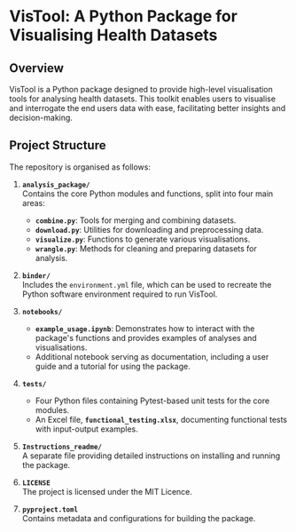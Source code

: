 # VisTool: A Python Package for Visualising Health Datasets

## Overview
VisTool is a Python package designed to provide high-level visualisation tools for analysing health datasets. This toolkit enables users to visualise and interrogate the end users data with ease, facilitating better insights and decision-making.

## Project Structure
The repository is organised as follows:  

1. **`analysis_package/`**  
   Contains the core Python modules and functions, split into four main areas:  
   - **`combine.py`**: Tools for merging and combining datasets.  
   - **`download.py`**: Utilities for downloading and preprocessing data.  
   - **`visualize.py`**: Functions to generate various visualisations.  
   - **`wrangle.py`**: Methods for cleaning and preparing datasets for analysis.  

2. **`binder/`**  
   Includes the `environment.yml` file, which can be used to recreate the Python software environment required to run VisTool.  

3. **`notebooks/`**  
   - **`example_usage.ipynb`**: Demonstrates how to interact with the package's functions and provides examples of analyses and visualisations.  
   - Additional notebook serving as documentation, including a user guide and a tutorial for using the package.  

4. **`tests/`**  
   - Four Python files containing Pytest-based unit tests for the core modules.  
   - An Excel file, **`functional_testing.xlsx`**, documenting functional tests with input-output examples.  

5. **`Instructions_readme/`**  
   A separate file providing detailed instructions on installing and running the package.  

6. **`LICENSE`**  
   The project is licensed under the MIT Licence.  

7. **`pyproject.toml`**  
   Contains metadata and configurations for building the package.  
